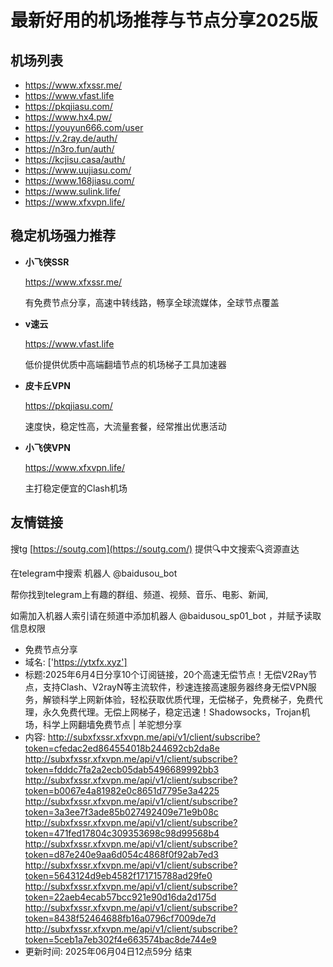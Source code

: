 # 最新好用的机场推荐与节点分享2025版

## 机场列表
* https://www.xfxssr.me/
* https://www.vfast.life
* https://pkqjiasu.com/
* https://www.hx4.pw/ 
* https://youyun666.com/user
* https://v.2ray.de/auth/
* https://n3ro.fun/auth/
* https://kcjisu.casa/auth/
* https://www.uujiasu.com/
* https://www.168jiasu.com/
* https://www.sulink.life/
* https://www.xfxvpn.life/

## 稳定机场强力推荐

+ **小飞侠SSR**
  
   https://www.xfxssr.me/
   
   有免费节点分享，高速中转线路，畅享全球流媒体，全球节点覆盖
   
+ **v速云**
  
   https://www.vfast.life
   
   低价提供优质中高端翻墙节点的机场梯子工具加速器
   
+ **皮卡丘VPN**
  
   https://pkqjiasu.com/
   
   速度快，稳定性高，大流量套餐，经常推出优惠活动
   
+ **小飞侠VPN**
  
   https://www.xfxvpn.life/
   
   主打稳定便宜的Clash机场

## 友情链接

搜tg [https://soutg.com](https://soutg.com/) 提供🔍中文搜索🔍资源直达

在telegram中搜索 机器人 @baidusou_bot

帮你找到telegram上有趣的群组、频道、视频、音乐、电影、新闻,

如需加入机器人索引请在频道中添加机器人 @baidusou_sp01_bot ，并赋予读取信息权限

- 免费节点分享 
- 域名: ['https://ytxfx.xyz'] 
- 标题:2025年6月4日分享10个订阅链接，20个高速无偿节点！无偿V2Ray节点，支持Clash、V2rayN等主流软件，秒速连接高速服务器终身无偿VPN服务，解锁科学上网新体验，轻松获取优质代理，无偿梯子，免费梯子，免费代理，永久免费代理。无偿上网梯子，稳定迅速！Shadowsocks，Trojan机场，科学上网翻墙免费节点  |  羊驼想分享 
- 内容: 
http://subxfxssr.xfxvpn.me/api/v1/client/subscribe?token=cfedac2ed864554018b244692cb2da8e
http://subxfxssr.xfxvpn.me/api/v1/client/subscribe?token=fdddc7fa2a2ecb05dab5496689992bb3
http://subxfxssr.xfxvpn.me/api/v1/client/subscribe?token=b0067e4a81982e0c8651d7795e3a4225
http://subxfxssr.xfxvpn.me/api/v1/client/subscribe?token=3a3ee7f3ade85b027492409e71e9b08c
http://subxfxssr.xfxvpn.me/api/v1/client/subscribe?token=471fed17804c309353698c98d99568b4
http://subxfxssr.xfxvpn.me/api/v1/client/subscribe?token=d87e240e9aa6d054c4868f0f92ab7ed3
http://subxfxssr.xfxvpn.me/api/v1/client/subscribe?token=5643124d9eb4582f171715788ad29fe0
http://subxfxssr.xfxvpn.me/api/v1/client/subscribe?token=22aeb4ecab57bcc921e90d16da2d175d
http://subxfxssr.xfxvpn.me/api/v1/client/subscribe?token=8438f52464688fb16a0796cf7009de7d
http://subxfxssr.xfxvpn.me/api/v1/client/subscribe?token=5ceb1a7eb302f4e663574bac8de744e9 
- 更新时间: 2025年06月04日12点59分 
结束
